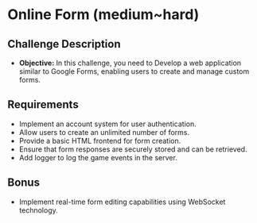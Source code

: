 # Online Form (medium~hard)

## Challenge Description

- **Objective:** In this challenge, you need to Develop a web application similar to Google Forms, enabling users to create and manage custom forms.


## Requirements

- Implement an account system for user authentication. 
- Allow users to create an unlimited number of forms. 
- Provide a basic HTML frontend for form creation.
- Ensure that form responses are securely stored and can be retrieved.
- Add logger to log the game events in the server.

## Bonus

- Implement real-time form editing capabilities using WebSocket technology.

